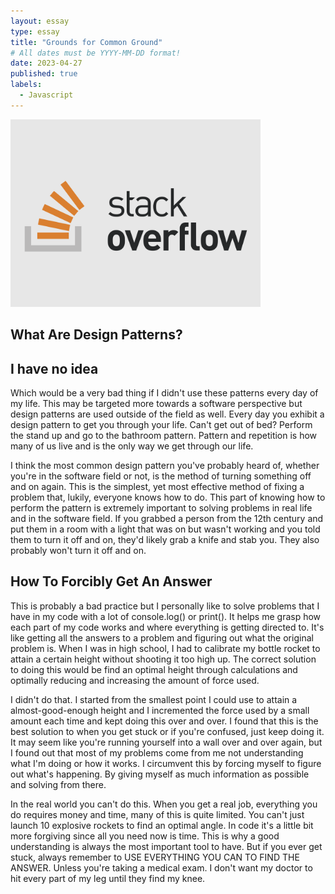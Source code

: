 ```yaml
---
layout: essay
type: essay
title: "Grounds for Common Ground"
# All dates must be YYYY-MM-DD format!
date: 2023-04-27
published: true
labels:
  - Javascript
---
```


<img width="400px" class="rounded float-start pe-4" src="../img/essays/stackoverflow-1.png">

## What Are Design Patterns?
## I have no idea

Which would be a very bad thing if I didn't use these patterns every day of my life. This may be targeted more towards a software perspective but design patterns are used outside of the field as well. Every day you exhibit a design pattern to get you through your life. Can't get out of bed? Perform the stand up and go to the bathroom pattern. Pattern and repetition is how many of us live and is the only way we get through our life. 

I think the most common design pattern you've probably heard of, whether you're in the software field or not, is the method of turning something off and on again. This is the simplest, yet most effective method of fixing a problem that, lukily, everyone knows how to do. This part of knowing how to perform the pattern is extremely important to solving problems in real life and in the software field. If you grabbed a person from the 12th century and put them in a room with a light that was on but wasn't working and you told them to turn it off and on, they'd likely grab a knife and stab you. They also probably won't turn it off and on.

## How To Forcibly Get An Answer

This is probably a bad practice but I personally like to solve problems that I have in my code with a lot of console.log() or print(). It helps me grasp how each part of my code works and where everything is getting directed to. It's like getting all the answers to a problem and figuring out what the original problem is. When I was in high school, I had to calibrate my bottle rocket to attain a certain height without shooting it too high up. The correct solution to doing this would be find an optimal height through calculations and optimally reducing and increasing the amount of force used.

I didn't do that. I started from the smallest point I could use to attain a almost-good-enough height and I incremented the force used by a small amount each time and kept doing this over and over. I found that this is the best solution to when you get stuck or if you're confused, just keep doing it. It may seem like you're running yourself into a wall over and over again, but I found out that most of my problems come from me not understanding what I'm doing or how it works. I circumvent this by forcing myself to figure out what's happening. By giving myself as much information as possible and solving from there.

In the real world you can't do this. When you get a real job, everything you do requires money and time, many of this is quite limited. You can't just launch 10 explosive rockets to find an optimal angle. In code it's a little bit more forgiving since all you need now is time. This is why a good understanding is always the most important tool to have. But if you ever get stuck, always remember to USE EVERYTHING YOU CAN TO FIND THE ANSWER. Unless you're taking a medical exam. I don't want my doctor to hit every part of my leg until they find my knee.
